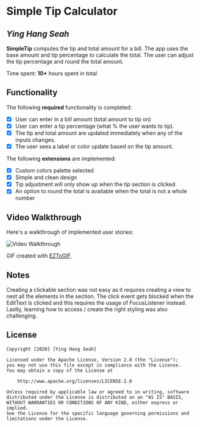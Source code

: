 # Simple Tip Calculator

## *Ying Hang Seah*

**SimpleTip** computes the tip and total amount for a bill.
The app uses the base amount and tip percentage to calculate the total.
The user can adjust the tip percentage and round the total amount.

Time spent: **10+** hours spent in total

## Functionality

The following **required** functionality is completed:

* [x] User can enter in a bill amount (total amount to tip on)
* [x] User can enter a tip percentage (what % the user wants to tip).
* [x] The tip and total amount are updated immediately when any of the inputs changes.
* [x] The user sees a label or color update based on the tip amount.

The following **extensions** are implemented:

* [x] Custom colors palette selected
* [x] Simple and clean design
* [x] Tip adjustment will only show up when the tip section is clicked
* [x] An option to round the total is available when the total is not a whole number

## Video Walkthrough

Here's a walkthrough of implemented user stories:

<img src='https://i.imgur.com/yzWLIVm.gif' title='Video Walkthrough' width='' alt='Video Walkthrough' />

GIF created with [EZToGIF](https://ezgif.com/video-to-gif).

## Notes

Creating a clickable section was not easy as it requires creating a view to nest all the elements in the section.
The click event gets blocked when the EditText is clicked and this requires the usage of FocusListener instead.
Lastly, learning how to access / create the right styling was also challenging.

## License

    Copyright [2020] [Ying Hang Seah]

    Licensed under the Apache License, Version 2.0 (the "License");
    you may not use this file except in compliance with the License.
    You may obtain a copy of the License at

        http://www.apache.org/licenses/LICENSE-2.0

    Unless required by applicable law or agreed to in writing, software
    distributed under the License is distributed on an "AS IS" BASIS,
    WITHOUT WARRANTIES OR CONDITIONS OF ANY KIND, either express or implied.
    See the License for the specific language governing permissions and
    limitations under the License.